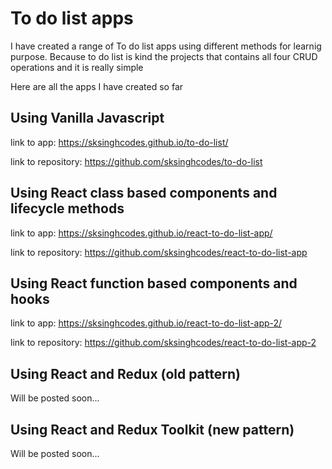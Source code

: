 # To do list apps

I have created a range of To do list apps using different methods for learnig purpose. Because to do list is kind the projects that contains all four CRUD operations and it is really simple

Here are all the apps I have created so far


## Using Vanilla Javascript
link to app:
https://sksinghcodes.github.io/to-do-list/

link to repository: https://github.com/sksinghcodes/to-do-list


## Using React class based components and lifecycle methods
link to app: https://sksinghcodes.github.io/react-to-do-list-app/

link to repository: https://github.com/sksinghcodes/react-to-do-list-app

## Using React function based components and hooks
link to app: https://sksinghcodes.github.io/react-to-do-list-app-2/

link to repository: https://github.com/sksinghcodes/react-to-do-list-app-2

## Using React and Redux (old pattern)
Will be posted soon...

## Using React and Redux Toolkit (new pattern)
Will be posted soon...
